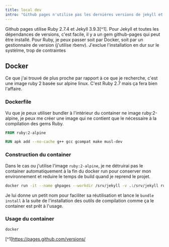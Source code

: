 ```yaml
---
title: local dev
intro: "Github pages n'utilise pas les dernières versions de jekyll et ruby; afin d'éviter le syndrome ça-marche-chez-moi, l'idéal est de reproduire localement en environnement identique à celui de la prod."
---
```


Github pages utilise Ruby 2.7.4 et Jekyll 3.9.3[^1]. Pour Jekyll et toutes les dépendances de versions, c'est facile, il y a un gem github-pages qui peut être installé. Pour Ruby, je peux passer soit par Docker, soit par un gestionnaire de version (j'utilise rbenv). J'exclue l'installation en dur sur le systèlme, trop de contraintes

## Docker

Ce que j'ai trouvé de plus proche par rapport à ce que je recherche, c'est une image ruby 2 basée sur alpine linux. C'est Ruby 2.7 mais ça fera bien l'affaire.

### Dockerfile

Vu que je peux utiliser bundler à l'intérieur du container ne image ruby:2-alpine, je peux me créer une image qui ne contient que le nécessaire à la compilation des gems Ruby.

```dockerfile
FROM ruby:2-alpine

RUN apk add --no-cache g++ gcc gcompat make musl-dev
```

### Construction du container

Dans le cas ou j'utilise l'image `ruby:2-alpine`, je ne détruirai pas le container automatiquement à la fin du docker run pour conserver mon environnement et reduire le temps de build quand je reprend le projet.

```bash
docker run -it --name ghpages --workdir /srv/jekyll -v .:/srv/jekyll ruby:2-alpine apk add --no-cache g++ gcc gcompat make musl-dev && bundle install
```

Je lui donne un petit nom pour faciliter sa réutilisation et lance le `bundle install` à la suite de l'installation des outils de compilation comme ça le container est prêt à l'usage.

### Usage du container

```bash
docker
```

[^1]https://pages.github.com/versions/
